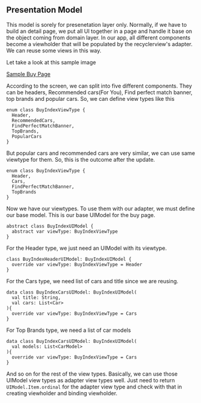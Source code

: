 ## Presentation Model

This model is sorely for presenetation layer only. Normally, if we have to build an detail page, we put all UI together in a page and handle it base on the object coming from domain layer. In our app, all different components become a viewholder that will be populated by the recyclerview's adapter. We can reuse some views in this way. 

Let take a look at this sample image

[Sample Buy Page](https://github.com/TrustyCars/android-sample-project/blob/main/readme/images/buy_page_sample.png)

According to the screen, we can split into five different components. They can be headers, Recommended cars(For You), Find perfect match banner, top brands and popular cars. So, we can define view types like this

```
enum class BuyIndexViewType {
  Header,
  RecommendedCars,
  FindPerfectMatchBanner,
  TopBrands,
  PopularCars
}
```

But popular cars and recommended cars are very similar, we can use same viewtype for them. So, this is the outcome after the update.

```
enum class BuyIndexViewType {
  Header,
  Cars,
  FindPerfectMatchBanner,
  TopBrands
}
```

Now we have our viewtypes. To use them with our adapter, we must define our base model. This is our base UIModel for the buy page.

```
abstract class BuyIndexUIModel {
  abstract var viewType: BuyIndexViewType
}
```

For the Header type, we just need an UIModel with its viewtype. 

```
class BuyIndexHeaderUIModel: BuyIndexUIModel {
  override var viewType: BuyIndexViewType = Header
}
```

For the Cars type, we need list of cars and title since we are reusing. 
```
data class BuyIndexCarsUIModel: BuyIndexUIModel(
  val title: String,
  val cars: List<Car>
){
  override var viewType: BuyIndexViewType = Cars
}
```

For Top Brands type, we need a list of car models
```
data class BuyIndexCarsUIModel: BuyIndexUIModel(
  val models: List<CarModel>
){
  override var viewType: BuyIndexViewType = Cars
}
```

And so on for the rest of the view types. Basically, we can use those UIModel view types as adapter view types well. Just need to return `UIModel.Item.ordinal` for the adapter view type and check with that in creating viewholder and binding viewholder. 
